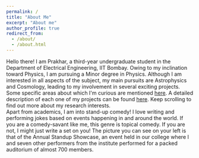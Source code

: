```yaml
---
permalink: /
title: "About Me"
excerpt: "About me"
author_profile: true
redirect_from: 
  - /about/
  - /about.html
---
```


Hello there! I am Prakhar, a third-year undergraduate student in the Department of Electrical Engineering, IIT Bombay. Owing to my inclination toward Physics, I am pursuing a Minor degree in Physics. Although I am interested in all aspects of the subject, my main pursuits are Astrophysics and Cosmology, leading to my involvement in several exciting projects. Some specific areas about which I'm curious are mentioned [here](https://prakharbansal16.github.io/interests/). A detailed description of each one of my projects can be found [here](https://prakharbansal16.github.io/Projects/). Keep scrolling to find out more about my research interests. <br/>
Apart from academics, I am into stand-up comedy! I love writing and performing jokes based on events happening in and around the world. If you are a comedy-savant like me, this genre is topical comedy. If you are not, I might just write a set on you! The picture you can see on your left is that of the Annual Standup Showcase, an event held in our college where I and seven other performers from the institute performed for a packed auditorium of almost 700 members.


<!--# Research Interests
I love spending my time reading and thinking about problems in Astrophysics and Cosmology especially early universe Physics. A few specific areas about which I'm quite excited and look forward to work to are
  - [Cosmic Microwave Background (CMB) Anisotropies](https://en.wikipedia.org/wiki/Cosmic_microwave_background)
  - [Reionization](https://en.wikipedia.org/wiki/Reionization)
  - [Inflation Models](https://en.wikipedia.org/wiki/Inflation_(cosmology))
  - [Gravitational Waves of Early Universe]()
  - [Particle Physics of Early Universe]()
  - [Milli Second Pulsars](https://en.wikipedia.org/wiki/Millisecond_pulsar#:~:text=Millisecond%20pulsars%20are%20thought%20to%20be%20related%20to,companion%20star%20that%20has%20overflowed%20its%20Roche%20lobe.)-->
 


